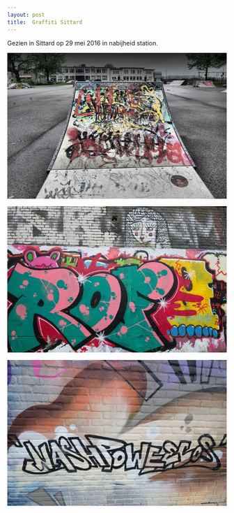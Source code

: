 ```yaml
---
layout: post
title:  Graffiti Sittard
---
```

Gezien in Sittard op 29 mei 2016 in nabijheid station.

<img src= "img/IMGP6512-3.jpg" class="responsive"/>


![](/img/IMGP6474.jpg-2)


![](/img/IMGP6486.jpg-2)
